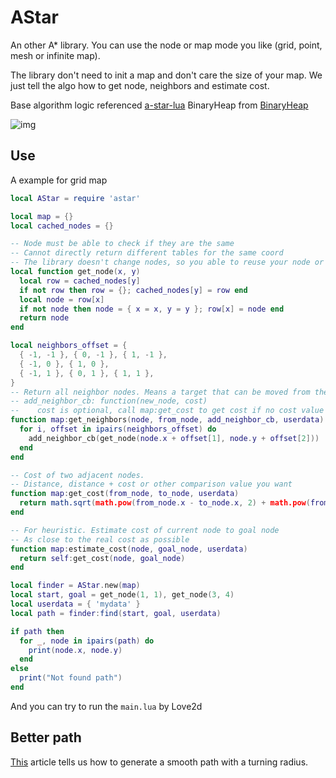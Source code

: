 AStar
========

An other A* library. You can use the node or map mode you like (grid, point, mesh or infinite map).

The library don't need to init a map and don't care the size of your map.
We just tell the algo how to get node, neighbors and estimate cost.

Base algorithm logic referenced [a-star-lua](https://github.com/lattejed/a-star-lua)
BinaryHeap from [BinaryHeap](https://github.com/Tieske/binaryheap.lua)

![img](./example.png)

## Use

A example for grid map

```lua
local AStar = require 'astar'

local map = {}
local cached_nodes = {}

-- Node must be able to check if they are the same
-- Cannot directly return different tables for the same coord
-- The library doesn't change nodes, so you able to reuse your node or create a C struct for faster
local function get_node(x, y)
  local row = cached_nodes[y]
  if not row then row = {}; cached_nodes[y] = row end
  local node = row[x]
  if not node then node = { x = x, y = y }; row[x] = node end
  return node
end

local neighbors_offset = {
  { -1, -1 }, { 0, -1 }, { 1, -1 },
  { -1, 0 }, { 1, 0 },
  { -1, 1 }, { 0, 1 }, { 1, 1 },
}
-- Return all neighbor nodes. Means a target that can be moved from the current node
-- add_neighbor_cb: function(new_node, cost)
--    cost is optional, call map:get_cost to get cost if no cost value
function map:get_neighbors(node, from_node, add_neighbor_cb, userdata)
  for i, offset in ipairs(neighbors_offset) do
    add_neighbor_cb(get_node(node.x + offset[1], node.y + offset[2]))
  end
end

-- Cost of two adjacent nodes.
-- Distance, distance + cost or other comparison value you want
function map:get_cost(from_node, to_node, userdata)
  return math.sqrt(math.pow(from_node.x - to_node.x, 2) + math.pow(from_node.y - to_node.y, 2))
end

-- For heuristic. Estimate cost of current node to goal node
-- As close to the real cost as possible
function map:estimate_cost(node, goal_node, userdata)
  return self:get_cost(node, goal_node)
end

local finder = AStar.new(map)
local start, goal = get_node(1, 1), get_node(3, 4)
local userdata = { 'mydata' }
local path = finder:find(start, goal, userdata)

if path then
  for _, node in ipairs(path) do
    print(node.x, node.y)
  end
else
  print("Not found path")
end
```

And you can try to run the `main.lua` by Love2d

## Better path

[This](https://www.gamasutra.com/view/feature/131505/toward_more_realistic_pathfinding.php?print=1) article tells us how to generate a smooth path with a turning radius.

